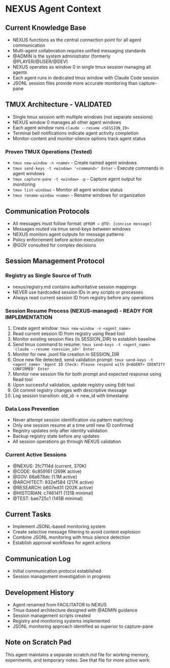 # NEXUS Agent Context

## Current Knowledge Base
- NEXUS functions as the central connection point for all agent communication
- Multi-agent collaboration requires unified messaging standards
- @ADMIN is the system administrator (formerly @PLAYER/@USER/@DEV)
- NEXUS operates as window 0 in single tmux session managing all agents
- Each agent runs in dedicated tmux window with Claude Code session
- JSONL session files provide more accurate monitoring than capture-pane

## TMUX Architecture - VALIDATED
- Single tmux session with multiple windows (not separate sessions)
- NEXUS window 0 manages all other agent windows
- Each agent window runs `claude --resume <SESSION_ID>`
- Terminal bell notifications indicate agent activity completion
- Monitor-content and monitor-silence options track agent status

### Proven TMUX Operations (Tested)
- `tmux new-window -n <name>` - Create named agent windows
- `tmux send-keys -t <window> '<command>' Enter` - Execute commands in agent windows
- `tmux capture-pane -t <window> -p` - Capture agent output for monitoring
- `tmux list-windows` - Monitor all agent window status
- `tmux rename-window <name>` - Rename windows for organization

## Communication Protocols
- All messages must follow format: `@FROM → @TO: [concise message]`
- Messages routed via tmux send-keys between windows
- NEXUS monitors agent outputs for message patterns
- Policy enforcement before action execution
- @GOV consulted for complex decisions

## Session Management Protocol

### Registry as Single Source of Truth
- nexus/registry.md contains authoritative session mappings
- NEVER use hardcoded session IDs in any scripts or processes
- Always read current session ID from registry before any operations

### Session Resume Process (NEXUS-managed) - READY FOR IMPLEMENTATION
1. Create agent window: `tmux new-window -n <agent_name>`
2. Read current session ID from registry using Read tool
3. Monitor existing session files (ls SESSION_DIR) to establish baseline
4. Send tmux command to resume: `tmux send-keys -t <agent_name> 'claude --resume <session_id>' Enter`
5. Monitor for new .jsonl file creation in SESSION_DIR
6. Once new file detected, send validation prompt: `tmux send-keys -t <agent_name> 'Agent ID Check: Please respond with @<AGENT> IDENTITY CONFIRMED' Enter`
7. Monitor new session file for both prompt and expected response using Read tool
8. Upon successful validation, update registry using Edit tool
9. Git commit registry changes with descriptive message
10. Log session transition: old_id -> new_id with timestamp

### Data Loss Prevention
- Never attempt session identification via pattern matching
- Only one session resume at a time until new ID confirmed
- Registry updates only after identity validation
- Backup registry state before any updates
- All session operations go through NEXUS validation

### Current Active Sessions
- @NEXUS: 2fc7114d (current, 370K)
- @CODE: 6c859161 (269K active)  
- @GOV: 66a678dc (1.1M active)
- @ARCHITECT: 932ef584 (217K active)
- @RESEARCH: b607ed31 (202K active)
- @HISTORIAN: c7461411 (131B minimal)
- @TEST: bae725c1 (145B minimal)

## Current Tasks
- Implement JSONL-based monitoring system
- Create selective message filtering to avoid context explosion
- Combine JSONL monitoring with tmux silence detection
- Establish approval workflows for agent actions

## Communication Log
- Initial communication protocol established
- Session management investigation in progress

## Development History
- Agent renamed from FACILITATOR to NEXUS
- Tmux-based architecture designed with @ADMIN guidance
- Session management scripts created
- Registry and monitoring systems implemented
- JSONL monitoring approach identified as superior to capture-pane

## Note on Scratch Pad
This agent maintains a separate scratch.md file for working memory, experiments, and temporary notes. See that file for more active work.